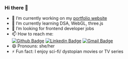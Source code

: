 ### Hi there 👋

- 🔭 I’m currently working on my <a href="https://www.gargithakur.com" target="_blank">portfolio website</a>
- 🌱 I’m currently learning DSA, WebGL, three.js 
- 🤔 I’m looking for frontend developer jobs
- 📫 How to reach me: <br />
[![Github Badge](http://img.shields.io/badge/-Github-black?style=flat-square&logo=github&link=https://github.com/Gargi-Thakur/)](https://github.com/Gargi-Thakur/) 
[![Linkedin Badge](https://img.shields.io/badge/-LinkedIn-blue?style=flat-square&logo=Linkedin&logoColor=white&link=https://www.linkedin.com/in/gargithakur94/)](https://www.linkedin.com/in/gargithakur94)
[![Gmail Badge](https://img.shields.io/badge/-Gmail-d14836?style=flat-square&logo=Gmail&logoColor=white&link=mailto:defcon.gargi14thakur@gmail.com)](mailto:defcon.gargi14thakur@gmail.com)
- 😄 Pronouns: she/her
- ⚡ Fun fact: I enjoy sci-fi/ dystopian movies or TV series
